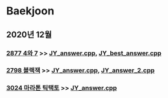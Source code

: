 # Baekjoon

## 2020년 12월

### [2877 4와 7](https://www.acmicpc.net/problem/2877) >> [JY_answer.cpp](JY_B2877.cpp), [JY_best_answer.cpp](JY_B2877_2.cpp)

### [2798 블랙잭](https://www.acmicpc.net/problem/2798) >> [JY_answer.cpp](JY_B2798.cpp), [JY_answer_2.cpp](JY_B2798_2.cpp)

### [3024 마라톤 틱택토](https://www.acmicpc.net/problem/3024) >> [JY_answer.cpp](JY_B3024.cpp)
